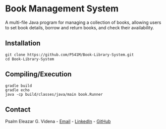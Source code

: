 
# Book Management System
A multi-file Java program for managing a collection of books, allowing users to set book details, borrow and return books, and check their availability.

## Installation

```
git clone https://github.com/P541M/Book-Library-System.git
cd Book-Library-System
```

## Compiling/Execution
```
gradle build
gradle echo
java -cp build/classes/java/main book.Runner
```

## Contact
Psalm Eleazar G. Videna - [Email](mailto:videna.psalmeleazar@gmail.com) - [LinkedIn](https://www.linkedin.com/in/pevidena/) - [GitHub](https://github.com/P541M)
